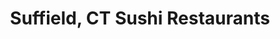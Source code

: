 ---
layout: city
title: Suffield, CT Sushi Restaurants
permalink: /connecticut/suffield/
stateAbbr: CT
stateName: Connecticut
cityName: Suffield

---